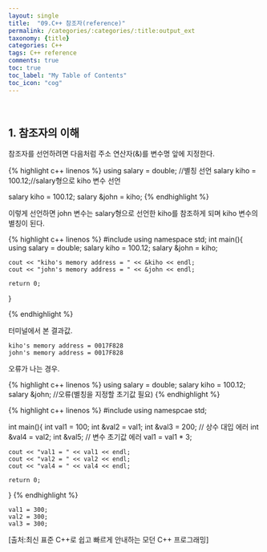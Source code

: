 ```yaml
---
layout: single
title:  "09.C++ 참조자(reference)"
permalink: /categories/:categories/:title:output_ext
taxonomy: {title}
categories: C++
tags: C++ reference
comments: true
toc: true
toc_label: "My Table of Contents"
toc_icon: "cog"
---
```

<br>

## 1. 참조자의 이해

참조자를 선언하려면 다음처럼 주소 연산자(&)를 변수명 앞에 지정한다.

{% highlight c++ linenos %}
using salary = double; //별칭 선언
salary kiho = 100.12;//salary형으로 kiho 변수 선언

salary kiho = 100.12;
salary &john = kiho;
{% endhighlight %}

이렇게 선언하면 john 변수는 salary형으로 선언한 kiho를 참조하게 되며 kiho 변수의 별칭이 된다.

{% highlight c++ linenos %}
#include <iostream>
using namespace std;
int main(){
	using salary = double;
	salary kiho = 100.12;
	salary &john = kiho;

	cout << "kiho's memory address = " << &kiho << endl;
	cout << "john's memory address = " << &john << endl;

	return 0;
}

{% endhighlight %}

터미널에서 본 결과값.

```
kiho's memory address = 0017F828
john's memory address = 0017F828
```

오류가 나는 경우.

{% highlight c++ linenos %}
using salary = double;
salary kiho = 100.12;
salary &john; //오류(별칭을 지정할 초기값 필요)
{% endhighlight %}

{% highlight c++ linenos %}
#include <iostream>
using namespcae std;

int main(){
	int val1 = 100;
	int &val2 = val1;
	int &val3 = 200; // 상수 대입 에러
	int &val4 = val2;
	int &val5;  // 변수 초기값 에러
	val1 = val1 * 3;

	cout << "val1 = " << val1 << endl;
	cout << "val2 = " << val2 << endl;
	cout << "val4 = " << val4 << endl;

	return 0;

}
{% endhighlight %}

```
val1 = 300;
val2 = 300;
val3 = 300;
```

[출처:최신 표준 C++로 쉽고 빠르게 안내하는 모던 C++ 프로그래밍]
